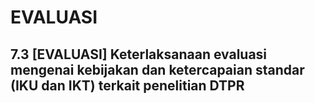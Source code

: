 # EVALUASI

## 7.3 [EVALUASI] Keterlaksanaan evaluasi mengenai kebijakan dan ketercapaian standar (IKU dan IKT) terkait penelitian DTPR
